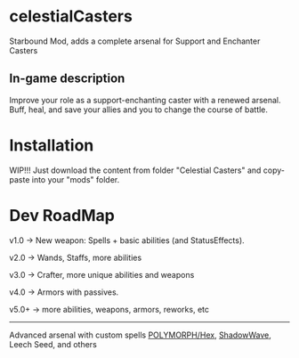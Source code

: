 # celestialCasters
 Starbound Mod, adds a complete arsenal for Support and Enchanter Casters 

## In-game description
 Improve your role as a support-enchanting caster with a renewed arsenal. Buff, heal, and save your allies and you to change the course of battle.


# Installation
 WIP!!!
 Just download the content from folder "Celestial Casters" and copy-paste into your "mods" folder.

# Dev RoadMap
v1.0 → New weapon: Spells + basic abilities (and StatusEffects).

v2.0 → Wands, Staffs, more abilities

v3.0 → Crafter, more unique abilities and weapons

v4.0 → Armors with passives.

v5.0+ → more abilities, weapons, armors, reworks, etc

---
Advanced arsenal with custom spells [POLYMORPH/Hex](https://static.wikia.nocookie.net/dota2_gamepedia/images/2/29/Fin_King%27s_Charm_Hex.gif/revision/latest/scale-to-width-down/340?cb=20140616234511), [ShadowWave](https://static.wikia.nocookie.net/dota2_gamepedia/images/9/93/Darkclaw_Emissary_Shadow_Wave.gif/revision/latest?cb=20160218233404), Leech Seed, and others
